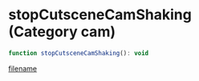 # stopCutsceneCamShaking (Category cam)

```js
function stopCutsceneCamShaking(): void
```

[filename](stopCutsceneCamShaking_m.md ':include')